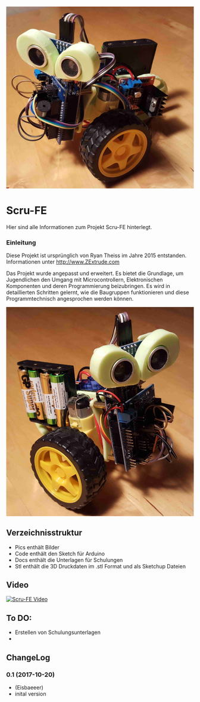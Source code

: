 ![Logo](Pics/scru-fe01.jpg)
# Scru-FE

Hier sind alle Informationen zum Projekt Scru-FE hinterlegt.

### Einleitung 
Diese Projekt ist ursprünglich von Ryan Theiss im Jahre 2015 entstanden.
Informationen unter http://www.ZExtrude.com

Das Projekt wurde angepasst und erweitert. Es bietet die Grundlage, um Jugendlichen den Umgang mit Microcontrollern, Elektronischen Komponenten und deren Programmierung beizubringen.
Es wird in detaillierten Schritten gelernt, wie die Baugruppen funktionieren und diese Programmtechnisch angesprochen werden können.
 
![Scru-FE](Pics/scru-fe02.jpg?raw=true "Scru-FE")

## Verzeichnisstruktur
* Pics enthält Bilder
* Code enthält den Sketch für Arduino
* Docs enthält die Unterlagen für Schulungen
* Stl enthält die 3D Druckdaten im .stl Format und als Sketchup Dateien

## Video
[![Scru-FE Video](https://img.youtube.com/vi/A-mk7sX8nM0/0.jpg)](https://www.youtube.com/watch?v=A-mk7sX8nM0)

## To DO:
* Erstellen von Schulungsunterlagen
* 

## ChangeLog

### 0.1 (2017-10-20)
* (Eisbaeeer)
* inital version